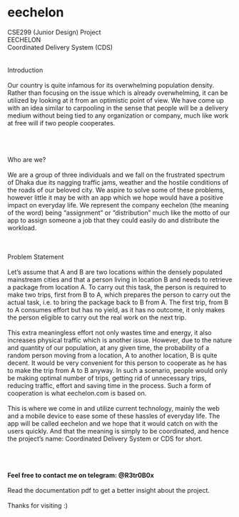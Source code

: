# eechelon
CSE299 (Junior Design) Project
<br>
EECHELON<br>
Coordinated Delivery System (CDS)
<br><br><br>
Introduction
<br><br>
Our country is quite infamous for its overwhelming population density. Rather than focusing on the issue which is already overwhelming, it can be utilized by looking at it from an optimistic point of view. We have come up with an idea similar to carpooling in the sense that people will be a delivery medium without being tied to any organization or company, much like work at free will if two people cooperates.

<br><br><br>
Who are we?
<br><br>
We are a group of three individuals and we fall on the frustrated spectrum of Dhaka due its nagging traffic jams, weather and the hostile conditions of the roads of our beloved city. We aspire to solve some of these problems, however little it may be with an app which we hope would have a positive impact on everyday life.
We represent the company eechelon (the meaning of the word) being “assignment” or “distribution” much like the motto of our app to assign someone a job that they could easily do and distribute the workload. 
<br><br><br>




Problem Statement
<br><br>
Let’s assume that A and B are two locations within the densely populated mainstream cities and that a person living in location B and needs to retrieve a package from location A. To carry out this task, the person is required to make two trips, first from B to A, which prepares the person to carry out the actual task, i.e. to bring the package back to B from A. The first trip, from B to A consumes effort but has no yield, as it has no outcome, it only makes the person eligible to carry out the real work on the next trip. 
<br><br>
This extra meaningless effort not only wastes time and energy, it also increases physical traffic which is another issue. However, due to the nature and quantity of our population, at any given time, the probability of a random person moving from a location, A to another location, B is quite decent. It would be very convenient for this person to cooperate as he has to make the trip from A to B anyway. In such a scenario, people would only be making optimal number of trips, getting rid of unnecessary trips, reducing traffic, effort and saving time in the process. Such a form of cooperation is what eechelon.com is based on. 
<br><br>
This is where we come in and utilize current technology, mainly the web and a mobile device to ease some of these hassles of everyday life. The app will be called eechelon and we hope that it would catch on with the users quickly. And that the meaning is simply to be coordinated, and hence the project’s name: Coordinated Delivery System or CDS for short.

<br><br><br>
<b>Feel free to contact me on telegram: @R3tr0B0x</b>
<br><br>
Read the documentation pdf to get a better insight about the project. <br><br>
Thanks for visiting :)
<br> <br>
